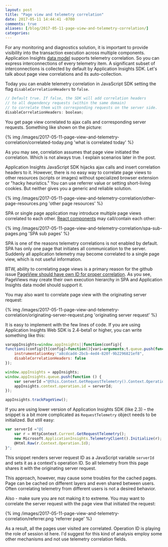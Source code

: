 ```yaml
---
layout: post
title: "Page view and telemetry correlation"
date: 2017-05-11 14:44:41 -0700
comments: true
aliases: [/blog/2017-05-11-page-view-and-telemetry-correlation/]
categories: 
---
```

For any monitoring and diagnostics solution, it is important to provide visibility into the transaction execution across multiple components. Application Insights [data model](https://docs.microsoft.com/en-us/azure/application-insights/application-insights-correlation) supports telemetry correlation. So you can express interconnections of every telemetry item. A significant subset of interconnections is collected by default by Application Insights SDK. Let's talk about page view correlations and its auto-collection.

Today you can enable telemetry correlation in JavaScript SDK setting the flag `disableCorrelationHeaders` to `false`.

``` js
// Default true. If false, the SDK will add correlation headers 
// to all dependency requests (within the same domain) 
// to correlate them with corresponding requests on the server side. 
disableCorrelationHeaders: boolean;
```
    
You get page view correlated to ajax calls and corresponding server requests. Something like shown on the picture:

{% img /images/2017-05-11-page-view-and-telemetry-correlation/correlated-today.png 'what is correlated today' %}

As you may see, correlation assumes that page view initiated the correlation. Which is not always true. I explain scenarios later in the post.

Application Insights JavaScript SDK hijacks ajax calls and insert correlation headers to it. However, there is no easy way to correlate page views to other resources (scripts or images) without specialized browser extension or "hacky heuristics." You can use referrer value or setting short-living cookies. But neither gives you a generic and reliable solution.

{% img /images/2017-05-11-page-view-and-telemetry-correlation/other-page-resources.png 'other page resources' %}

SPA or single page application may introduce multiple page views correlated to each other. [React components](https://github.com/anastasiia-zolochevska/react-appinsights) may call/contain each other:

{% img /images/2017-05-11-page-view-and-telemetry-correlation/spa-sub-pages.png 'SPA sub pages' %}

SPA is one of the reasons telemetry correlations is not enabled by default. SPA has only one page that initiates all communication to the server. Suddenly all application telemetry may become correlated to a single page view, which is not useful information.

BTW, ability to correlating page views is a primary reason for the github issue [PageView should have own ID for proper correlation](https://github.com/Microsoft/ApplicationInsights-JS/issues/361). As you see, PageViews may create their own execution hierarchy in SPA and Application Insights data model should support it.

You may also want to correlate page view with the originating server request:

{% img /images/2017-05-11-page-view-and-telemetry-correlation/originating-server-request.png 'originating server request' %}

It is easy to implement with the few lines of code. If you are using Application Insights Web SDK is 2.4-beta1 or higher, you can write something like this:

``` js
varappInsights=window.appInsights||function(config){
functioni(config){t[config]=function(){vari=arguments;t.queue.push(function(){t[config]......
    instrumentationKey:"a8cdcad4-2bcb-4ed4-820f-9b2296821ef8",
    disableCorrelationHeaders: false
});

window.appInsights = appInsights;
window.appInsights.queue.push(function () {
    var serverId ="@this.Context.GetRequestTelemetry().Context.Operation.Id";
    appInsights.context.operation.id = serverId;
});

appInsights.trackPageView();
```

If you are using lower version of Application Insights SDK (like 2.3) – the snippet is a bit more complicated as `RequestTelemetry` object needs to be initialized. But still easy:

``` js
var serverId ="@{
    var r = HttpContext.Current.GetRequestTelemetry();
    new Microsoft.ApplicationInsights.TelemetryClient().Initialize(r);
    @Html.Raw(r.Context.Operation.Id);
}";
```

This snippet renders server request ID as a JavaScript variable `serverId` and sets it as a context's operation ID. So all telemetry from this page shares it with the originating server request.

This approach, however, may cause some troubles for the cached pages. Page can be cached on different layers and even shared between users. Often correlating telemetry from different users is not a desired behavior.

Also - make sure you are not making it to extreme. You may want to correlate the server request with the page view that initiated the request:

{% img /images/2017-05-11-page-view-and-telemetry-correlation/referrer.png 'referrer page' %}

As a result, all the pages user visited are correlated. Operation ID is playing the role of session id here. I'd suggest for this kind of analysis employ some other mechanisms and not use telemetry correlation fields.
